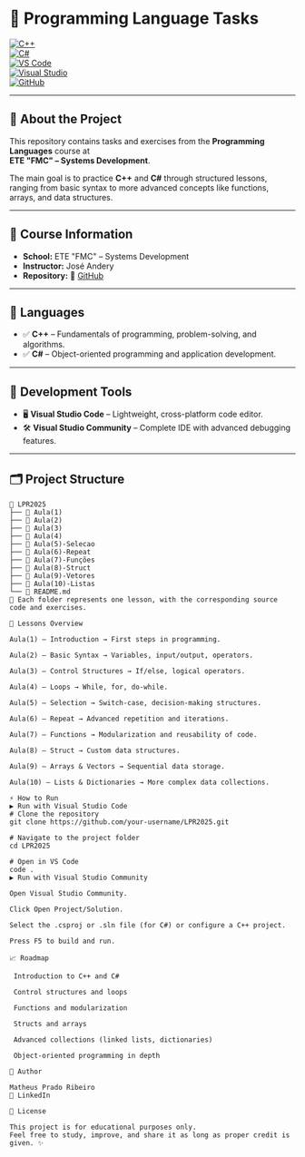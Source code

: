 # 📘 Programming Language Tasks  

[![C++](https://img.shields.io/badge/C++-00599C?style=for-the-badge&logo=cplusplus&logoColor=white)]()  
[![C#](https://img.shields.io/badge/C%23-239120?style=for-the-badge&logo=c-sharp&logoColor=white)]()  
[![VS Code](https://img.shields.io/badge/VS%20Code-0078d7?style=for-the-badge&logo=visual-studio-code&logoColor=white)]()  
[![Visual Studio](https://img.shields.io/badge/Visual%20Studio-5C2D91?style=for-the-badge&logo=visual-studio&logoColor=white)]()  
[![GitHub](https://img.shields.io/badge/GitHub-181717?style=for-the-badge&logo=github&logoColor=white)]()  

---

## 📌 About the Project  
This repository contains tasks and exercises from the **Programming Languages** course at  
**ETE "FMC" – Systems Development**.  

The main goal is to practice **C++** and **C#** through structured lessons,  
ranging from basic syntax to more advanced concepts like functions, arrays, and data structures.  

---

## 🏫 Course Information  
- **School:** ETE "FMC" – Systems Development  
- **Instructor:** José Andery  
- **Repository:** 🔗 [GitHub](https://github.com/)  

---

## 🚀 Languages  
- ✅ **C++** – Fundamentals of programming, problem-solving, and algorithms.  
- ✅ **C#** – Object-oriented programming and application development.  

---

## 🧪 Development Tools  
- 🖥️ **Visual Studio Code** – Lightweight, cross-platform code editor.  
- 🛠️ **Visual Studio Community** – Complete IDE with advanced debugging features.  

---

## 🗂️ Project Structure  

```text
📁 LPR2025
├── 📁 Aula(1)
├── 📁 Aula(2)
├── 📁 Aula(3)
├── 📁 Aula(4)
├── 📁 Aula(5)-Selecao
├── 📁 Aula(6)-Repeat
├── 📁 Aula(7)-Funções
├── 📁 Aula(8)-Struct
├── 📁 Aula(9)-Vetores
├── 📁 Aula(10)-Listas
└── 📄 README.md
🔹 Each folder represents one lesson, with the corresponding source code and exercises.

🧾 Lessons Overview

Aula(1) – Introduction → First steps in programming.

Aula(2) – Basic Syntax → Variables, input/output, operators.

Aula(3) – Control Structures → If/else, logical operators.

Aula(4) – Loops → While, for, do-while.

Aula(5) – Selection → Switch-case, decision-making structures.

Aula(6) – Repeat → Advanced repetition and iterations.

Aula(7) – Functions → Modularization and reusability of code.

Aula(8) – Struct → Custom data structures.

Aula(9) – Arrays & Vectors → Sequential data storage.

Aula(10) – Lists & Dictionaries → More complex data collections.

⚡ How to Run
▶️ Run with Visual Studio Code
# Clone the repository
git clone https://github.com/your-username/LPR2025.git

# Navigate to the project folder
cd LPR2025

# Open in VS Code
code .
▶️ Run with Visual Studio Community

Open Visual Studio Community.

Click Open Project/Solution.

Select the .csproj or .sln file (for C#) or configure a C++ project.

Press F5 to build and run.

📈 Roadmap

 Introduction to C++ and C#

 Control structures and loops

 Functions and modularization

 Structs and arrays

 Advanced collections (linked lists, dictionaries)

 Object-oriented programming in depth

👤 Author

Matheus Prado Ribeiro
🔗 LinkedIn

📜 License

This project is for educational purposes only.
Feel free to study, improve, and share it as long as proper credit is given. ✨

